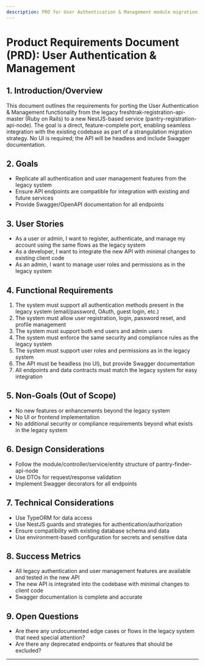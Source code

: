```yaml
---
description: PRD for User Authentication & Management module migration from freshtrak-registration-api-master to NestJS (pantry-registration-api-node)
---
```


# Product Requirements Document (PRD): User Authentication & Management

## 1. Introduction/Overview
This document outlines the requirements for porting the User Authentication & Management functionality from the legacy freshtrak-registration-api-master (Ruby on Rails) to a new NestJS-based service (pantry-registration-api-node). The goal is a direct, feature-complete port, enabling seamless integration with the existing codebase as part of a strangulation migration strategy. No UI is required; the API will be headless and include Swagger documentation.

## 2. Goals
- Replicate all authentication and user management features from the legacy system
- Ensure API endpoints are compatible for integration with existing and future services
- Provide Swagger/OpenAPI documentation for all endpoints

## 3. User Stories
- As a user or admin, I want to register, authenticate, and manage my account using the same flows as the legacy system
- As a developer, I want to integrate the new API with minimal changes to existing client code
- As an admin, I want to manage user roles and permissions as in the legacy system

## 4. Functional Requirements
1. The system must support all authentication methods present in the legacy system (email/password, OAuth, guest login, etc.)
2. The system must allow user registration, login, password reset, and profile management
3. The system must support both end users and admin users
4. The system must enforce the same security and compliance rules as the legacy system
5. The system must support user roles and permissions as in the legacy system
6. The API must be headless (no UI), but provide Swagger documentation
7. All endpoints and data contracts must match the legacy system for easy integration

## 5. Non-Goals (Out of Scope)
- No new features or enhancements beyond the legacy system
- No UI or frontend implementation
- No additional security or compliance requirements beyond what exists in the legacy system

## 6. Design Considerations
- Follow the module/controller/service/entity structure of pantry-finder-api-node
- Use DTOs for request/response validation
- Implement Swagger decorators for all endpoints

## 7. Technical Considerations
- Use TypeORM for data access
- Use NestJS guards and strategies for authentication/authorization
- Ensure compatibility with existing database schema and data
- Use environment-based configuration for secrets and sensitive data

## 8. Success Metrics
- All legacy authentication and user management features are available and tested in the new API
- The new API is integrated into the codebase with minimal changes to client code
- Swagger documentation is complete and accurate

## 9. Open Questions
- Are there any undocumented edge cases or flows in the legacy system that need special attention?
- Are there any deprecated endpoints or features that should be excluded?

---

